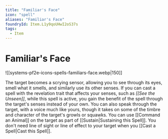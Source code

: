 ```yaml
---
title: "Familiar's Face"
icon: "spell"
aliases: "Familiar's Face"
foundryId: Item.L1y9qoUHwI2oS37s
tags:
  - Item
---
```


# Familiar's Face
![[systems-pf2e-icons-spells-familiars-face.webp|150]]

The target becomes a scrying sensor, allowing you to see through its eyes, smell what it smells, and similarly use its other senses. If you can cast a spell with the revelation trait that affects your senses, such as _[[See the Unseen]]_, while this spell is active, you gain the benefit of the spell through the target's senses instead of your own. You can also speak through the target, with a voice much like yours, though it takes on some of the timbre and character of the target's growls or squawks. You can use [[Command an Animal]] on the target as part of [[Sustain|Sustaining this Spell]]. You don't need line of sight or line of effect to your target when you [[Cast a Spell|Cast this Spell]].
